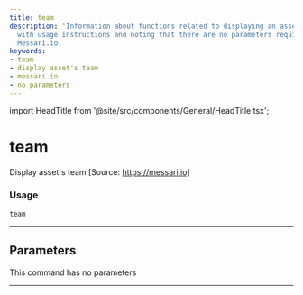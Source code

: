 ```yaml
---
title: team
description: 'Information about functions related to displaying an asset''s team,
  with usage instructions and noting that there are no parameters required. Source:
  Messari.io'
keywords:
- team
- display asset's team
- messari.io
- no parameters
---
```


import HeadTitle from '@site/src/components/General/HeadTitle.tsx';

<HeadTitle title="team - Dd - Crypto - Reference | OpenBB Terminal Docs" />

# team

Display asset's team [Source: https://messari.io]

### Usage

```python
team
```

---

## Parameters

This command has no parameters


---
